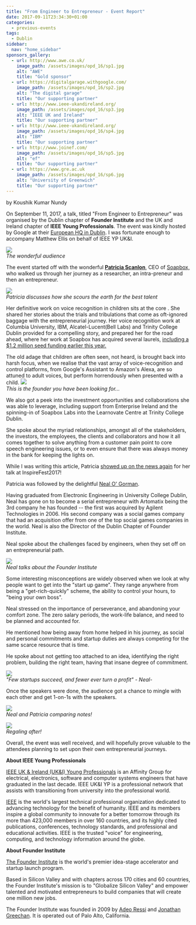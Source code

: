 ```yaml
---
title: "From Engineer to Entrepreneur - Event Report"
date: 2017-09-11T23:34:30+01:00
categories:
  - previous-events
tags:
  - Dublin
sidebar:
  nav: "home_sidebar"
sponsors_gallery:
  - url: http://www.awe.co.uk/
    image_path: /assets/images/opd_16/sp1.jpg
    alt: "AWE"
    title: "Gold sponsor"
  - url: https://digitalgarage.withgoogle.com/
    image_path: /assets/images/opd_16/sp2.jpg
    alt: "The digital garage"
    title: "Our supporting partner"
  - url: http://www.ieee-ukandireland.org/
    image_path: /assets/images/opd_16/sp3.jpg
    alt: "IEEE UK and Ireland"
    title: "Our supporting partner"
  - url: http://www.ieee-ukandireland.org/
    image_path: /assets/images/opd_16/sp4.jpg
    alt: "IBM"
    title: "Our supporting partner"
  - url: http://www.joinef.com/
    image_path: /assets/images/opd_16/sp5.jpg
    alt: "ef"
    title: "Our supporting partner"
  - url: https://www.gre.ac.uk
    image_path: /assets/images/opd_16/sp6.jpg
    alt: "University of Greenwich"
    title: "Our supporting partner"
---
```

by Koushik Kumar Nundy

On September 11, 2017, a talk, titled \"From Engineer to Entrepreneur\"
was organised by the Dublin chapter of **Founder Institute** and the UK
and Ireland chapter of **IEEE Young Professionals**. The event was
kindly hosted by Google at their [European HQ in
Dublin](https://maps.google.com/?q=4+Barrow+Street,+Dublin,+Ireland&entry=gmail&source=g). I was fortunate enough to accompany Matthew Ellis on behalf of IEEE YP
UK&I.

[![](https://1.bp.blogspot.com/-884CN_Lfu2w/WdexOE6D0mI/AAAAAAAA61A/pbK65rXkOtodCffdxMI3FsV3var0m8tBwCKgBGAs/s400/IMG_20170911_194301.jpg)](https://1.bp.blogspot.com/-884CN_Lfu2w/WdexOE6D0mI/AAAAAAAA61A/pbK65rXkOtodCffdxMI3FsV3var0m8tBwCKgBGAs/s1600/IMG_20170911_194301.jpg)<br>
_The wonderful audience_
  
The event started off with the wonderful [**Patricia
Scanlon**](https://www.linkedin.com/in/patricia-scanlon-9190429/), CEO
of [Soapbox,](http://www.soapboxlabs.com/) who walked us through her
journey as a researcher, an intra-preneur and then an entrepreneur.

[![](https://1.bp.blogspot.com/-epRygHqUJnU/WdeyFJK0r5I/AAAAAAAA61M/dnCZ5d3WnPsbc_zez4s-HFIG8hNBXZwgQCKgBGAs/s400/IMG_20170911_194801.jpg)](https://1.bp.blogspot.com/-epRygHqUJnU/WdeyFJK0r5I/AAAAAAAA61M/dnCZ5d3WnPsbc_zez4s-HFIG8hNBXZwgQCKgBGAs/s1600/IMG_20170911_194801.jpg)<br>
_Patricia discusses how she scours the earth for the best talent_

Her definitive work on voice recognition in children sits at the core .
She shared her stories about the trials and tribulations that come as
oft-ignored baggage with the entrepreneurial journey. Her voice
recognition work at Columbia University, IBM, Alcatel-Lucent(Bell Labs)
and Trinity College Dublin provided for a compelling story, and prepared
her for the road ahead, where her work at Soapbox has acquired several
laurels, [including a \$1.2 million seed funding earlier this
year.](https://www.siliconrepublic.com/start-ups/soapbox-labs-elkstone-astia-angels)

The old adage that children are often seen, not heard, is brought back
into harsh focus, when we realise that the vast array of
voice-recognition and control platforms, from Google\'s Assistant to
Amazon\'s Alexa, are so attuned to adult voices, but perform
horrendously when presented with a child.
[![](https://1.bp.blogspot.com/-Rpr0YHnHYd8/Wde0HYJQ1lI/AAAAAAAA61c/ZtJr25zElrEJt-a6sTy6SDj-ZWkHg06pgCKgBGAs/s400/IMG_20170911_201127.jpg)](https://1.bp.blogspot.com/-Rpr0YHnHYd8/Wde0HYJQ1lI/AAAAAAAA61c/ZtJr25zElrEJt-a6sTy6SDj-ZWkHg06pgCKgBGAs/s1600/IMG_20170911_201127.jpg)<br>
_This is the founder you have been looking for\..._

We also got a peek into the investment opportunities and collaborations
she was able to leverage, including support from Enterprise Ireland and
the spinning-in of Soapbox Labs into the Learnovate Centre at Trinity
College Dublin.

She spoke about the myriad relationships, amongst all of the
stakeholders, the investors, the employees, the clients and
collaborators and how it all comes together to solve anything from a
customer pain point to core speech engineering issues, or to even ensure
that there was always money in the bank for keeping the lights on.

While I was writing this article, Patricia [showed up on the news
again](https://www.siliconrepublic.com/machines/soapbox-labs-voice-patricia-scanlon-inspirefest-2017)
for her talk at InspireFest2017!

Patricia was followed by the delightful [Neal O\'
Gorman](https://www.linkedin.com/in/nealogorman/).


Having graduated from Electronic Engineering in University College
Dublin, Neal has gone on to become a serial entrepreneur with Artomatix
being the 3rd company he has founded -- the first was acquired by
Agilent Technologies in 2006. His second company was a social games
company that had an acquisition offer from one of the top social games
companies in the world. Neal is also the Director of the Dublin Chapter of Founder Institute.

Neal spoke about the challenges faced by engineers, when they set off on
an entrepreneurial path.

[![](https://2.bp.blogspot.com/-KkzbV0_I6AU/WdexOMWPwgI/AAAAAAAA61A/XzyZs8nlVz0l1r074b4FCCODYTu1BCzBwCKgBGAs/s400/IMG_20170911_205059.jpg)](https://2.bp.blogspot.com/-KkzbV0_I6AU/WdexOMWPwgI/AAAAAAAA61A/XzyZs8nlVz0l1r074b4FCCODYTu1BCzBwCKgBGAs/s1600/IMG_20170911_205059.jpg)<br>
_Neal talks about the Founder Institute_

Some interesting misconceptions are widely observed when we look at why
people want to get into the \"start up game\". They range anywhere from
being a \"get-rich-quickly\" scheme, the ability to control your hours,
to \"being your own boss\".

Neal stressed on the importance of perseverance, and abandoning your
comfort zone. The zero salary periods, the work-life balance, and need
to be planned and accounted for.

He mentioned how being away from home helped in his journey, as social
and personal commitments and startup duties are always competing for the
same scarce resource that is time.

He spoke about not getting too attached to an idea, identifying the
right problem, building the right team, having that insane degree of
commitment.

[![](https://2.bp.blogspot.com/-S_XeudMo71E/WdexOCENK6I/AAAAAAAA61A/nGBS1AhRh2wb9UCB3opV_P7Q20SZKX1WACKgBGAs/s400/IMG_20170911_205732.jpg)](https://2.bp.blogspot.com/-S_XeudMo71E/WdexOCENK6I/AAAAAAAA61A/nGBS1AhRh2wb9UCB3opV_P7Q20SZKX1WACKgBGAs/s1600/IMG_20170911_205732.jpg)<br>
_\"Few startups succeed, and fewer ever turn a profit\" - Neal_-

Once the speakers were done, the audience got a chance to mingle with
each other and get 1-on-1s with the speakers.

[![](https://4.bp.blogspot.com/-rgUyxlLbJts/WdexOGXOCuI/AAAAAAAA61A/ku4REaRzDaUgPAetZlRqdhRw6K8sD86JwCKgBGAs/s400/IMG_20170911_194333.jpg)](https://4.bp.blogspot.com/-rgUyxlLbJts/WdexOGXOCuI/AAAAAAAA61A/ku4REaRzDaUgPAetZlRqdhRw6K8sD86JwCKgBGAs/s1600/IMG_20170911_194333.jpg)<br>
_Neal and Patricia comparing notes!_

[![](https://1.bp.blogspot.com/-vxe57EJT4XU/Wdez0bolOGI/AAAAAAAA61Y/6HPF9BSgkOAR9ZQv0oyUvtiPS18GvEM3gCKgBGAs/s400/IMG_20170911_213345.jpg)](https://1.bp.blogspot.com/-vxe57EJT4XU/Wdez0bolOGI/AAAAAAAA61Y/6HPF9BSgkOAR9ZQv0oyUvtiPS18GvEM3gCKgBGAs/s1600/IMG_20170911_213345.jpg)<br>
_Regaling after!_

Overall, the event was well received, and will hopefully prove valuable
to the attendees planning to set upon their own entrepreneurial
journeys.

**About IEEE Young Professionals**

[IEEE UK & Ireland (UK&I) Young
Professionals](http://www.ieeeukiyp.org/) is an Affinity Group for
electrical, electronics, software and computer systems engineers that
have graduated in the last decade. IEEE UK&I YP is a professional
network that assists with transitioning from university into the
professional world.

[IEEE](http://www.ieee.org/) is the world's largest technical
professional organization dedicated to advancing technology for the
benefit of humanity. IEEE and its members inspire a global community to
innovate for a better tomorrow through its more than 423,000 members in
over 160 countries, and its highly cited publications, conferences,
technology standards, and professional and educational activities. IEEE
is the trusted "voice" for engineering, computing, and technology
information around the globe.

**About Founder Institute**

[The Founder Institute](https://fi.co/) is the world\'s premier
idea-stage accelerator and startup launch program.

Based in Silicon Valley and with chapters across 170 cities and 60
countries, the Founder Institute's mission is to "Globalize Silicon
Valley" and empower talented and motivated entrepreneurs to build
companies that will create one million new jobs.

The Founder Institute was founded in 2009 by [Adeo
Ressi](https://www.linkedin.com/in/adeoressi) and [Jonathan
Greechan](https://www.linkedin.com/in/jonathangreechan). It is operated
out of Palo Alto, California.